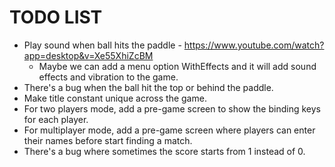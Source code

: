 # TODO LIST

* Play sound when ball hits the paddle - https://www.youtube.com/watch?app=desktop&v=Xe55XhiZcBM
    * Maybe we can add a menu option WithEffects and it will add sound effects and vibration to the game.
* There's a bug when the ball hit the top or behind the paddle.
* Make title constant unique across the game.
* For two players mode, add a pre-game screen to show the binding keys for each player.
* For multiplayer mode, add a pre-game screen where players can enter their names before start finding a match.
* There's a bug where sometimes the score starts from 1 instead of 0.
